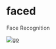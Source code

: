 # faced
Face Recognition  

[![go](https://github.com/shikharvashistha/faced/actions/workflows/go.yml/badge.svg?branch=main)](https://github.com/shikharvashistha/faced/actions/workflows/go.yml)
